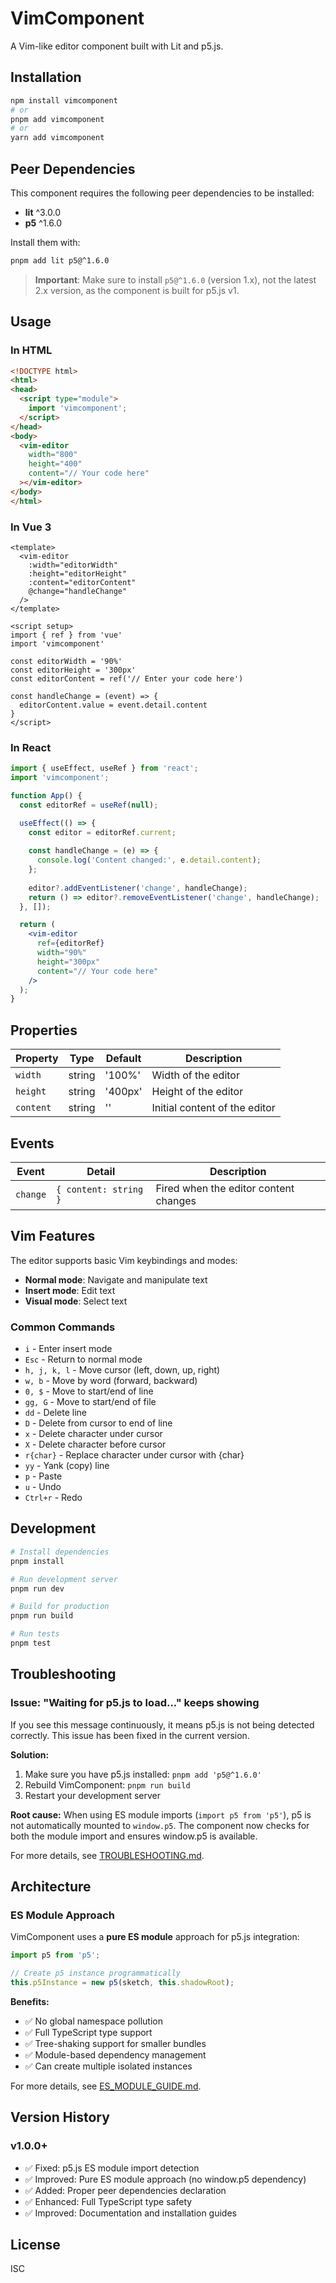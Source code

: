 # VimComponent

A Vim-like editor component built with Lit and p5.js.

## Installation

```bash
npm install vimcomponent
# or
pnpm add vimcomponent
# or
yarn add vimcomponent
```

## Peer Dependencies

This component requires the following peer dependencies to be installed:

- **lit** ^3.0.0
- **p5** ^1.6.0

Install them with:

```bash
pnpm add lit p5@^1.6.0
```

> **Important**: Make sure to install `p5@^1.6.0` (version 1.x), not the latest 2.x version, as the component is built for p5.js v1.

## Usage

### In HTML

```html
<!DOCTYPE html>
<html>
<head>
  <script type="module">
    import 'vimcomponent';
  </script>
</head>
<body>
  <vim-editor 
    width="800" 
    height="400"
    content="// Your code here"
  ></vim-editor>
</body>
</html>
```

### In Vue 3

```vue
<template>
  <vim-editor
    :width="editorWidth"
    :height="editorHeight"
    :content="editorContent"
    @change="handleChange"
  />
</template>

<script setup>
import { ref } from 'vue'
import 'vimcomponent'

const editorWidth = '90%'
const editorHeight = '300px'
const editorContent = ref('// Enter your code here')

const handleChange = (event) => {
  editorContent.value = event.detail.content
}
</script>
```

### In React

```jsx
import { useEffect, useRef } from 'react';
import 'vimcomponent';

function App() {
  const editorRef = useRef(null);

  useEffect(() => {
    const editor = editorRef.current;
    
    const handleChange = (e) => {
      console.log('Content changed:', e.detail.content);
    };
    
    editor?.addEventListener('change', handleChange);
    return () => editor?.removeEventListener('change', handleChange);
  }, []);

  return (
    <vim-editor
      ref={editorRef}
      width="90%"
      height="300px"
      content="// Your code here"
    />
  );
}
```

## Properties

| Property | Type | Default | Description |
|----------|------|---------|-------------|
| `width` | string | '100%' | Width of the editor |
| `height` | string | '400px' | Height of the editor |
| `content` | string | '' | Initial content of the editor |

## Events

| Event | Detail | Description |
|-------|--------|-------------|
| `change` | `{ content: string }` | Fired when the editor content changes |

## Vim Features

The editor supports basic Vim keybindings and modes:

- **Normal mode**: Navigate and manipulate text
- **Insert mode**: Edit text
- **Visual mode**: Select text

### Common Commands

- `i` - Enter insert mode
- `Esc` - Return to normal mode
- `h, j, k, l` - Move cursor (left, down, up, right)
- `w, b` - Move by word (forward, backward)
- `0, $` - Move to start/end of line
- `gg, G` - Move to start/end of file
- `dd` - Delete line
- `D` - Delete from cursor to end of line
- `x` - Delete character under cursor
- `X` - Delete character before cursor
- `r{char}` - Replace character under cursor with {char}
- `yy` - Yank (copy) line
- `p` - Paste
- `u` - Undo
- `Ctrl+r` - Redo

## Development

```bash
# Install dependencies
pnpm install

# Run development server
pnpm run dev

# Build for production
pnpm run build

# Run tests
pnpm test
```

## Troubleshooting

### Issue: "Waiting for p5.js to load..." keeps showing

If you see this message continuously, it means p5.js is not being detected correctly. This issue has been fixed in the current version.

**Solution:**
1. Make sure you have p5.js installed: `pnpm add 'p5@^1.6.0'`
2. Rebuild VimComponent: `pnpm run build`
3. Restart your development server

**Root cause:** 
When using ES module imports (`import p5 from 'p5'`), p5 is not automatically mounted to `window.p5`. The component now checks for both the module import and ensures window.p5 is available.

For more details, see [TROUBLESHOOTING.md](../TROUBLESHOOTING.md).

## Architecture

### ES Module Approach

VimComponent uses a **pure ES module** approach for p5.js integration:

```typescript
import p5 from 'p5';

// Create p5 instance programmatically
this.p5Instance = new p5(sketch, this.shadowRoot);
```

**Benefits:**
- ✅ No global namespace pollution
- ✅ Full TypeScript type support
- ✅ Tree-shaking support for smaller bundles
- ✅ Module-based dependency management
- ✅ Can create multiple isolated instances

For more details, see [ES_MODULE_GUIDE.md](../ES_MODULE_GUIDE.md).

## Version History

### v1.0.0+
- ✅ Fixed: p5.js ES module import detection
- ✅ Improved: Pure ES module approach (no window.p5 dependency)
- ✅ Added: Proper peer dependencies declaration
- ✅ Enhanced: Full TypeScript type safety
- ✅ Improved: Documentation and installation guides

## License

ISC

